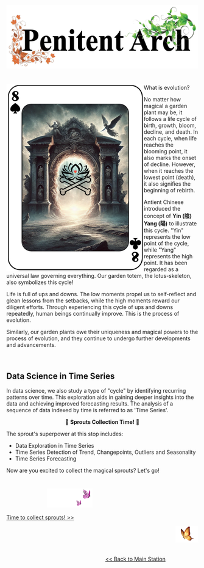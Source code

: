 <p align="center">
<img src="https://github.com/lady-h-world/My_Garden/blob/main/images/Garden_Totem_images/title_penitent_arch.png" width="552" height="166" />
</p>

#

<p>
<img align="left" src="https://github.com/lady-h-world/My_Garden/blob/main/images/Garden_Totem_images/penitent_arch.png" width="361" height="489" />

What is evolution?

No matter how magical a garden plant may be, it follows a life cycle of birth, growth, bloom, decline, and death. In each cycle, when life reaches the blooming point, it also marks the onset of decline. However, when it reaches the lowest point (death), it also signifies the beginning of rebirth.

Antient Chinese introduced the concept of <b>Yin (陰) Yang (陽)</b> to illustrate this cycle. "Yin" represents the low point of the cycle, while "Yang" represents the high point. It has been regarded as a universal law governing everything. Our garden totem, the lotus-skeleton, also symbolizes this cycle!

Life is full of ups and downs. The low moments propel us to self-reflect and glean lessons from the setbacks, while the high moments reward our diligent efforts. Through experiencing this cycle of ups and downs repeatedly, human beings continually improve. This is the process of evolution.

Similarly, our garden plants owe their uniqueness and magical powers to the process of evolution, and they continue to undergo further developments and advancements.

</p>
<p>&nbsp;</p>


## Data Science in Time Series

In data science, we also study a type of "cycle" by identifying recurring patterns over time. This exploration aids in gaining deeper insights into the data and achieving improved forecasting results. The analysis of a sequence of data indexed by time is referred to as 'Time Series'.

<p align="center">🌱 <b>Sprouts Collection Time!</b> 🌱</p>

The sprout's superpower at this stop includes:

* Data Exploration in Time Series
* Time Series Detection of Trend, Changepoints, Outliers and Seasonality
* Time Series Forecasting

Now are you excited to collect the magical sprouts? Let's go!

#
<p align="left">
  &nbsp;&nbsp;&nbsp;&nbsp;&nbsp;&nbsp;&nbsp;&nbsp;&nbsp;&nbsp;&nbsp;&nbsp;&nbsp;&nbsp;&nbsp;&nbsp;&nbsp;&nbsp;&nbsp;&nbsp;&nbsp;&nbsp;&nbsp;&nbsp;&nbsp;&nbsp;
<img src="https://github.com/lady-h-world/My_Garden/blob/main/images/follow_us.png" width="120" height="50" />
</p>

[Time to collect sprouts! >>][1]

<p align="right">
<img src="https://github.com/lady-h-world/My_Garden/blob/main/images/going_back.png" width="60" height="44" />
</p>

&nbsp;&nbsp;&nbsp;&nbsp;&nbsp;&nbsp;&nbsp;&nbsp;&nbsp;&nbsp;&nbsp;&nbsp;&nbsp;&nbsp;&nbsp;&nbsp;&nbsp;&nbsp;&nbsp;&nbsp;&nbsp;&nbsp;&nbsp;&nbsp;&nbsp;&nbsp;&nbsp;&nbsp;&nbsp;&nbsp;&nbsp;&nbsp;&nbsp;&nbsp;&nbsp;&nbsp;&nbsp;&nbsp;&nbsp;&nbsp;&nbsp;&nbsp;&nbsp;&nbsp;&nbsp;&nbsp;&nbsp;&nbsp;&nbsp;&nbsp;&nbsp;&nbsp;&nbsp;&nbsp;&nbsp;&nbsp;&nbsp;&nbsp;&nbsp;&nbsp;&nbsp;&nbsp;&nbsp;&nbsp;&nbsp;&nbsp;&nbsp;&nbsp;&nbsp;&nbsp;&nbsp;&nbsp;&nbsp;&nbsp;&nbsp;&nbsp;&nbsp;&nbsp;&nbsp;&nbsp;&nbsp;&nbsp;&nbsp;&nbsp;&nbsp;&nbsp;&nbsp;&nbsp;&nbsp;&nbsp;&nbsp;&nbsp;&nbsp;&nbsp;&nbsp;&nbsp;&nbsp;&nbsp;&nbsp;&nbsp;&nbsp;&nbsp;&nbsp;&nbsp;&nbsp;&nbsp;&nbsp;&nbsp;&nbsp;&nbsp;&nbsp;&nbsp;&nbsp;&nbsp;&nbsp;&nbsp;&nbsp;&nbsp;&nbsp;&nbsp;&nbsp;&nbsp;&nbsp;&nbsp;&nbsp;&nbsp;&nbsp;&nbsp;&nbsp;&nbsp;&nbsp;&nbsp;&nbsp;&nbsp;&nbsp;&nbsp;&nbsp;&nbsp;&nbsp;&nbsp;&nbsp;&nbsp;&nbsp;&nbsp;&nbsp;&nbsp;&nbsp;&nbsp;&nbsp;&nbsp;&nbsp;&nbsp;&nbsp;&nbsp;&nbsp;&nbsp;&nbsp;&nbsp;&nbsp;&nbsp;&nbsp;&nbsp;&nbsp;&nbsp;&nbsp;&nbsp;&nbsp;&nbsp;&nbsp;&nbsp;&nbsp;&nbsp;&nbsp;&nbsp;&nbsp;&nbsp;&nbsp;&nbsp;&nbsp;&nbsp;&nbsp;&nbsp;&nbsp;&nbsp;&nbsp;&nbsp;&nbsp;&nbsp;&nbsp;&nbsp;&nbsp;&nbsp;&nbsp;&nbsp;[<< Back to Main Station][2]


[1]:https://github.com/lady-h-world/My_Garden/blob/main/reading_pages/YinYang/ts1.md
[2]:https://github.com/lady-h-world/My_Garden/blob/main/reading_pages/tour_guide.md#main-station-



